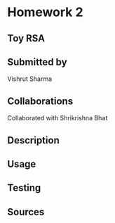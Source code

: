 # Homework 2

## Toy RSA

## Submitted by
Vishrut Sharma

## Collaborations
Collaborated with Shrikrishna Bhat

## Description

## Usage

## Testing

## Sources
